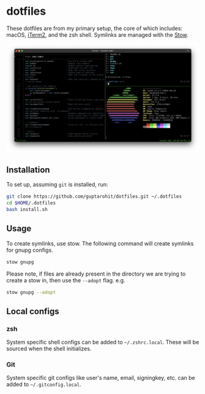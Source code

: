 # dotfiles

These dotfiles are from my primary setup, the core of which includes: macOS, [iTerm2](https://iterm2.com/), and the zsh shell.
Symlinks are managed with the [Stow](https://www.gnu.org/software/stow/).

![Screenshot](./.github/images/setup_screenshot.png)


## Installation
To set up, assuming `git` is installed, run:

```bash
git clone https://github.com/guptarohit/dotfiles.git ~/.dotfiles
cd $HOME/.dotfiles
bash install.sh
```

## Usage
To create symlinks, use stow. The following command will create symlinks for gnupg configs.
```bash
stow gnupg
```

Please note, if files are already present in the directory we are trying to create a stow in, then use the `--adopt` flag.
e.g.
```bash
stow gnupg --adopt
```


## Local configs

### zsh
System specific shell configs can be added to `~/.zshrc.local`. These will be sourced when the shell initializes.

### Git
System specific git configs like user's name, email, signingkey, etc. can be added to `~/.gitconfig.local`.
